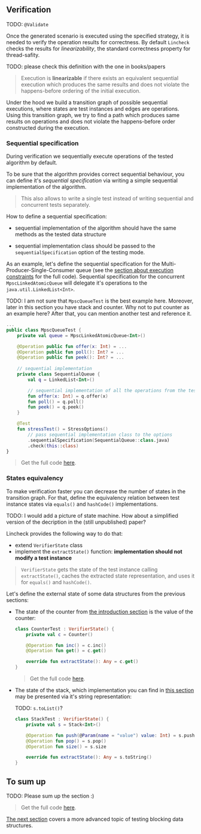 ## Verification

TODO: `@Validate`

Once the generated scenario is executed using the specified strategy, it is needed to verify the operation results for correctness.
By default `Lincheck` checks the results for _linearizability_, the standard correctness property for thread-safity.

TODO: please check this definition with the one in books/papers
> Execution is **linearizable** if there exists an equivalent sequential execution which produces the same results 
> and does not violate the happens-before ordering of the initial execution.

Under the hood we build a transition graph of possible sequential executions, where states are test instances and edges are operations.
Using this transition graph, we try to find a path which produces same results on operations and does not violate 
the happens-before order constructed during the execution.

### Sequential specification

During verification we sequentially execute operations of the tested algorithm by default.

To be sure that the algorithm provides correct sequential behaviour, you can define it's _sequential specification_ 
via writing a simple sequential implementation of the algorithm.

> This also allows to write a single test instead of writing sequential and concurrent tests separately. 

How to define a sequential specification:

- sequential implementation of the algorithm should have the same methods as the tested data structure 

- sequential implementation class should be passed to the `sequentialSpecification` option of the testing mode.

As an example, let's define the sequential specification for the Multi-Producer-Single-Consumer queue (see the [section about execution constraints](constraints.md) for the full code).
Sequential specification for the concurrent `MpscLinkedAtomicQueue` will delegate it's operations to the `java.util.LinkedList<Int>`.

TODO: I am not sure that `MpscQueueTest` is the best example here. Moreover, later in this section you have stack and counter. Why not to put counter as an example here? After that, you can mention another test and reference it.


```kotlin
...
public class MpscQueueTest {
    private val queue = MpscLinkedAtomicQueue<Int>()

    @Operation public fun offer(x: Int) = ...
    @Operation public fun poll(): Int? = ...
    @Operation public fun peek(): Int? = ...
    
    // sequential implementation
    private class SequentialQueue {
        val q = LinkedList<Int>()

        // sequential implementation of all the operations from the test
        fun offer(x: Int) = q.offer(x)
        fun poll() = q.poll()
        fun peek() = q.peek()
    }

    @Test
    fun stressTest() = StressOptions()
        // pass sequential implementation class to the options
        .sequentialSpecification(SequentialQueue::class.java)
        .check(this::class)
}
```

> Get the full code [here](../src/jvm/test/org/jetbrains/kotlinx/lincheck/test/guide/MpscQueueTest.kt).

### States equivalency

To make verification faster you can decrease the number of states in the transition graph. For that, define 
the equivalency relation between test instance states via `equals()` and `hashCode()` implementations. 

TODO: I would add a picture of state machine. How about a simplified version of the decription in the (still unpublished) paper?

Lincheck provides the following way to do that:

- extend `VerifierState` class 
- implement the `extractState()` function: **implementation should not modify a test instance**

>`VerifierState` gets the state of the test instance calling `extractState()`, caches the extracted state representation, and uses it for `equals()` and `hashCode()`.

Let's define the external state of some data structures from the previous sections:

- The state of the counter from [the introduction section](lincheck-test-tutorial.md) is the value of the counter:

    ```kotlin
    class CounterTest : VerifierState() {
        private val c = Counter()
    
        @Operation fun inc() = c.inc()
        @Operation fun get() = c.get()
    
        override fun extractState(): Any = c.get()
    }
    ```
  > Get the full code [here](../src/jvm/test/org/jetbrains/kotlinx/lincheck/test/guide/CounterTest.kt).
  
- The state of the stack, which implementation you can find in [this section](testing-modes.md) may be presented via 
  it's string representation:
  
  TODO: `s.toList()`?
  
    ```kotlin
    class StackTest : VerifierState() {
        private val s = Stack<Int>()
    
        @Operation fun push(@Param(name = "value") value: Int) = s.push(value)
        @Operation fun pop() = s.pop()
        @Operation fun size() = s.size
   
        override fun extractState(): Any = s.toString()
    }
    ```
  
## To sum up

TODO: Please sum up the section :)

>Get the full code [here](../src/jvm/test/org/jetbrains/kotlinx/lincheck/test/guide/StackTest.kt).
  
[The next section](blocking-data-structures.md) covers a more advanced topic of testing blocking data structures.